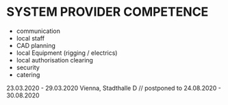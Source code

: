 # SYSTEM PROVIDER COMPETENCE

+ communication
+ local staff
+ CAD planning
+ local Equipment (rigging / electrics)
+ local authorisation clearing
+ security
+ catering

23.03.2020 - 29.03.2020 Vienna, Stadthalle D // postponed to 24.08.2020 - 30.08.2020